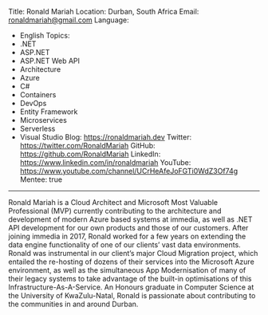 Title: Ronald Mariah
Location: Durban, South Africa
Email: ronaldmariah@gmail.com
Language:
  - English
Topics:
  - .NET
  - ASP.NET
  - ASP.NET Web API
  - Architecture
  - Azure
  - C#
  - Containers
  - DevOps
  - Entity Framework
  - Microservices
  - Serverless
  - Visual Studio
Blog: https://ronaldmariah.dev
Twitter: https://twitter.com/RonaldMariah
GitHub: https://github.com/RonaldMariah
LinkedIn: https://www.linkedin.com/in/ronaldmariah
YouTube: https://www.youtube.com/channel/UCrHeAfeJoFGTi0WdZ3Of74g
Mentee: true
---
Ronald Mariah is a Cloud Architect and Microsoft Most Valuable Professional (MVP) currently contributing to the architecture and development of modern Azure based systems at immedia, as well as .NET API development for our own products and those of our customers. After joining immedia in 2017, Ronald worked for a few years on extending the data engine functionality of one of our clients’ vast data environments. Ronald was instrumental in our client’s major Cloud Migration project, which entailed the re-hosting of dozens of their services into the Microsoft Azure environment, as well as the simultaneous App Modernisation of many of their legacy systems to take advantage of the built-in optimisations of this Infrastructure-As-A-Service. An Honours graduate in Computer Science at the University of KwaZulu-Natal, Ronald is passionate about contributing to the communities in and around Durban.

